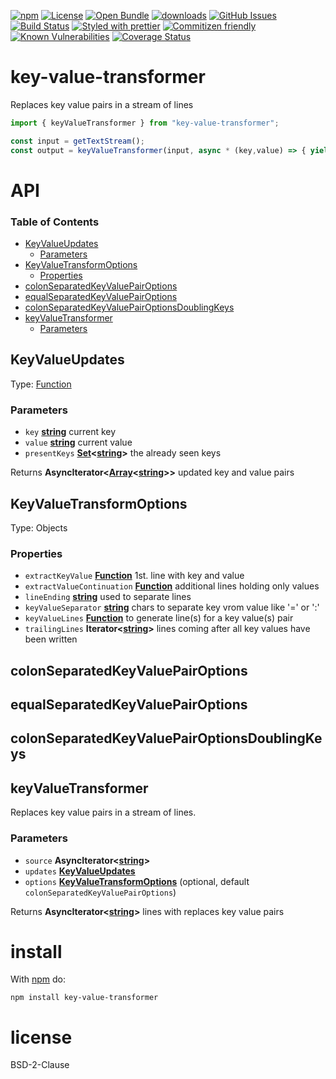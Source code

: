 [![npm](https://img.shields.io/npm/v/key-value-transformer.svg)](https://www.npmjs.com/package/key-value-transformer)
[![License](https://img.shields.io/badge/License-BSD%203--Clause-blue.svg)](https://opensource.org/licenses/BSD-3-Clause)
[![Open Bundle](https://bundlejs.com/badge-light.svg)](https://bundlejs.com/?q=key-value-transformer)
[![downloads](http://img.shields.io/npm/dm/key-value-transformer.svg?style=flat-square)](https://npmjs.org/package/key-value-transformer)
[![GitHub Issues](https://img.shields.io/github/issues/arlac77/key-value-transformer.svg?style=flat-square)](https://github.com/arlac77/key-value-transformer/issues)
[![Build Status](https://img.shields.io/endpoint.svg?url=https%3A%2F%2Factions-badge.atrox.dev%2Farlac77%2Fkey-value-transformer%2Fbadge\&style=flat)](https://actions-badge.atrox.dev/arlac77/key-value-transformer/goto)
[![Styled with prettier](https://img.shields.io/badge/styled_with-prettier-ff69b4.svg)](https://github.com/prettier/prettier)
[![Commitizen friendly](https://img.shields.io/badge/commitizen-friendly-brightgreen.svg)](http://commitizen.github.io/cz-cli/)
[![Known Vulnerabilities](https://snyk.io/test/github/arlac77/key-value-transformer/badge.svg)](https://snyk.io/test/github/arlac77/key-value-transformer)
[![Coverage Status](https://coveralls.io/repos/arlac77/key-value-transformer/badge.svg)](https://coveralls.io/github/arlac77/key-value-transformer)

# key-value-transformer

Replaces key value pairs in a stream of lines

```js
import { keyValueTransformer } from "key-value-transformer";

const input = getTextStream();
const output = keyValueTransformer(input, async * (key,value) => { yield [key, "newValue" ];})

```

# API

<!-- Generated by documentation.js. Update this documentation by updating the source code. -->

### Table of Contents

*   [KeyValueUpdates](#keyvalueupdates)
    *   [Parameters](#parameters)
*   [KeyValueTransformOptions](#keyvaluetransformoptions)
    *   [Properties](#properties)
*   [colonSeparatedKeyValuePairOptions](#colonseparatedkeyvaluepairoptions)
*   [equalSeparatedKeyValuePairOptions](#equalseparatedkeyvaluepairoptions)
*   [colonSeparatedKeyValuePairOptionsDoublingKeys](#colonseparatedkeyvaluepairoptionsdoublingkeys)
*   [keyValueTransformer](#keyvaluetransformer)
    *   [Parameters](#parameters-1)

## KeyValueUpdates

Type: [Function](https://developer.mozilla.org/docs/Web/JavaScript/Reference/Statements/function)

### Parameters

*   `key` **[string](https://developer.mozilla.org/docs/Web/JavaScript/Reference/Global_Objects/String)** current key
*   `value` **[string](https://developer.mozilla.org/docs/Web/JavaScript/Reference/Global_Objects/String)** current value
*   `presentKeys` **[Set](https://developer.mozilla.org/docs/Web/JavaScript/Reference/Global_Objects/Set)<[string](https://developer.mozilla.org/docs/Web/JavaScript/Reference/Global_Objects/String)>** the already seen keys

Returns **AsyncIterator<[Array](https://developer.mozilla.org/docs/Web/JavaScript/Reference/Global_Objects/Array)<[string](https://developer.mozilla.org/docs/Web/JavaScript/Reference/Global_Objects/String)>>** updated key and value pairs

## KeyValueTransformOptions

Type: Objects

### Properties

*   `extractKeyValue` **[Function](https://developer.mozilla.org/docs/Web/JavaScript/Reference/Statements/function)** 1st. line with key and value
*   `extractValueContinuation` **[Function](https://developer.mozilla.org/docs/Web/JavaScript/Reference/Statements/function)** additional lines holding only values
*   `lineEnding` **[string](https://developer.mozilla.org/docs/Web/JavaScript/Reference/Global_Objects/String)** used to separate lines
*   `keyValueSeparator` **[string](https://developer.mozilla.org/docs/Web/JavaScript/Reference/Global_Objects/String)** chars to separate key vrom value like '=' or ':'
*   `keyValueLines` **[Function](https://developer.mozilla.org/docs/Web/JavaScript/Reference/Statements/function)** to generate line(s) for a key value(s) pair
*   `trailingLines` **Iterator<[string](https://developer.mozilla.org/docs/Web/JavaScript/Reference/Global_Objects/String)>** lines coming after all key values have been written

## colonSeparatedKeyValuePairOptions

## equalSeparatedKeyValuePairOptions

## colonSeparatedKeyValuePairOptionsDoublingKeys

## keyValueTransformer

Replaces key value pairs in a stream of lines.

### Parameters

*   `source` **AsyncIterator<[string](https://developer.mozilla.org/docs/Web/JavaScript/Reference/Global_Objects/String)>**&#x20;
*   `updates` **[KeyValueUpdates](#keyvalueupdates)**&#x20;
*   `options` **[KeyValueTransformOptions](#keyvaluetransformoptions)**  (optional, default `colonSeparatedKeyValuePairOptions`)

Returns **AsyncIterator<[string](https://developer.mozilla.org/docs/Web/JavaScript/Reference/Global_Objects/String)>** lines with replaces key value pairs

# install

With [npm](http://npmjs.org) do:

```shell
npm install key-value-transformer
```

# license

BSD-2-Clause

